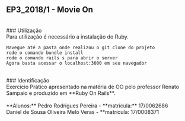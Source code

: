 ## EP3_2018/1 - Movie On
<br/>
### Utilização
<br/>
Para utilização é necessário a instalação do Ruby.<br/>

	Navegue até a pasta onde realizou o git clone do projeto
	rode o comando bundle install 
	rode o comando rails s para abrir o server
	Agora basta acessar o localhost:3000 em seu navegador
<br/>
### Identificação
<br/>
Exercício Prático apresentado na matéria de OO pelo professor Renato Sampaio e produzido em **Ruby On Rails**.<br/>
<br/>**Alunos:** Pedro Rodrigues Pereira - **matrícula:** 17/0062686<br/>
     			 Daniel de Sousa Oliveira Melo Veras - **matrícula: 17/0008371</br>
